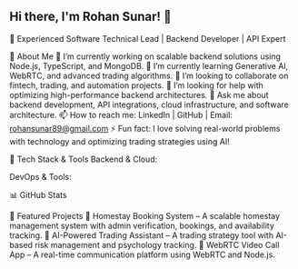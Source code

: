 ## Hi there, I'm Rohan Sunar! 👋

🚀 Experienced Software Technical Lead | Backend Developer | API Expert

🌟 About Me
🔭 I’m currently working on scalable backend solutions using Node.js, TypeScript, and MongoDB.
🌱 I’m currently learning Generative AI, WebRTC, and advanced trading algorithms.
👯 I’m looking to collaborate on fintech, trading, and automation projects.
🤔 I’m looking for help with optimizing high-performance backend architectures.
💬 Ask me about backend development, API integrations, cloud infrastructure, and software architecture.
📫 How to reach me: LinkedIn | GitHub | Email: rohansunar89@gmail.com
⚡ Fun fact: I love solving real-world problems with technology and optimizing trading strategies using AI!


🚀 Tech Stack & Tools
Backend & Cloud:

DevOps & Tools:


📊 GitHub Stats

🚀 Featured Projects
🔹 Homestay Booking System – A scalable homestay management system with admin verification, bookings, and availability tracking.
🔹 AI-Powered Trading Assistant – A trading strategy tool with AI-based risk management and psychology tracking.
🔹 WebRTC Video Call App – A real-time communication platform using WebRTC and Node.js.

